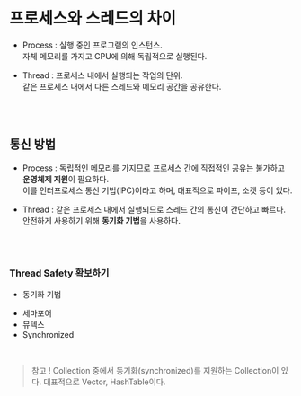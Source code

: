 # 프로세스와 스레드의 차이

* Process : 실행 중인 프로그램의 인스턴스. <br>
 자체 메모리를 가지고 CPU에 의해 독립적으로 실행된다.

* Thread : 프로세스 내에서 실행되는 작업의 단위. <br>
 같은 프로세스 내에서 다른 스레드와 메모리 공간을 공유한다.

<br><br>

## 통신 방법

* Process : 독립적인 메모리를 가지므로 프로세스 간에 직접적인 공유는 불가하고 **운영체제 지원**이 필요하다. <br> 이를 인터프로세스 통신 기법(IPC)이라고 하며, 대표적으로 파이프, 소켓 등이 있다.

* Thread : 같은 프로세스 내에서 실행되므로 스레드 간의 통신이 간단하고 빠르다. <br>
 안전하게 사용하기 위해 **동기화 기법**을 사용하다.

<br><br>

### Thread Safety 확보하기

* 동기화 기법
- 세마포어
- 뮤텍스
- Synchronized

<br>

> 참고 ! Collection 중에서 동기화(synchronized)를 지원하는 Collection이 있다. 대표적으로 Vector, HashTable이다.

